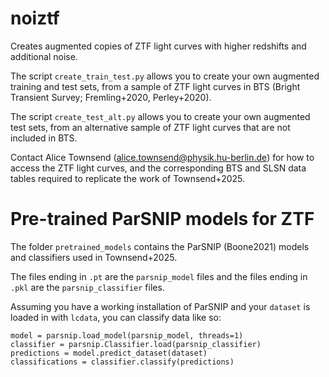 # noiztf
Creates augmented copies of ZTF light curves with higher redshifts and additional noise.

The script ```create_train_test.py``` allows you to create your own augmented training and test sets, from a sample of ZTF light curves in BTS (Bright Transient Survey; Fremling+2020, Perley+2020).

The script ```create_test_alt.py``` allows you to create your own augmented test sets, from an alternative sample of ZTF light curves that are not included in BTS.

Contact Alice Townsend (alice.townsend@physik.hu-berlin.de) for how to access the ZTF light curves, and the corresponding BTS and SLSN data tables required to replicate the work of Townsend+2025.


# Pre-trained ParSNIP models for ZTF

The folder ```pretrained_models``` contains the ParSNIP (Boone2021) models and classifiers used in Townsend+2025.

The files ending in ```.pt``` are the ```parsnip_model``` files and the files ending in ```.pkl``` are the ```parsnip_classifier``` files.

Assuming you have a working installation of ParSNIP and your ```dataset``` is loaded in with ```lcdata```, you can classify data like so:

```
model = parsnip.load_model(parsnip_model, threads=1)
classifier = parsnip.Classifier.load(parsnip_classifier)
predictions = model.predict_dataset(dataset)
classifications = classifier.classify(predictions)
```
